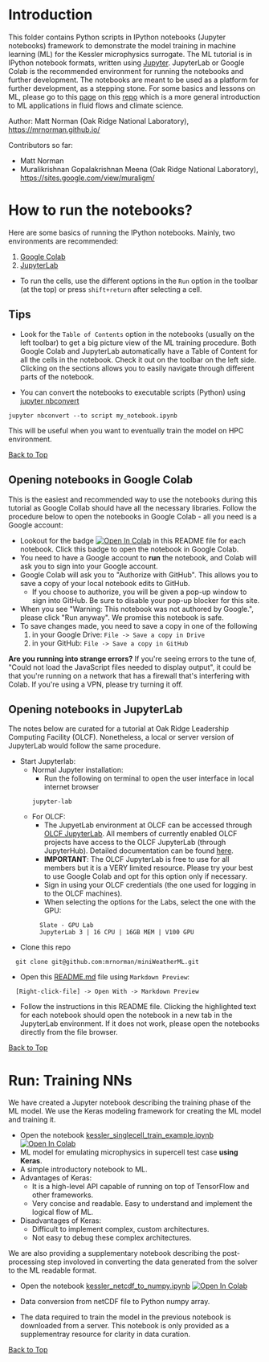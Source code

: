 # <a name="introduction"></a>Introduction

This folder contains Python scripts in IPython notebooks (Jupyter notebooks) framework to demonstrate the model training in machine learning (ML) for the Kessler microphysics surrogate. The ML tutorial is in IPython notebook formats, written using [Jupyter](https://jupyter.org/). JupyterLab or Google Colab is the recommended environment for running the notebooks and further development. The notebooks are meant to be used as a platform for further development, as a stepping stone. For some basics and lessons on ML, please go to this [page](https://github.com/muralikrishnangm/tutorial-ai4science-fluidflow/wiki/ML-lessons-courses-for-beginners) on this [repo](https://github.com/muralikrishnangm/tutorial-ai4science-fluidflow) which is a more general introduction to ML applications in fluid flows and climate science.
 

Author: Matt Norman (Oak Ridge National Laboratory), https://mrnorman.github.io/

Contributors so far:
* Matt Norman
* Muralikrishnan Gopalakrishnan Meena (Oak Ridge National Laboratory), https://sites.google.com/view/muraligm/

# How to run the notebooks?

Here are some basics of running the IPython notebooks. Mainly, two environments are recommended:

1. [Google Colab](https://colab.research.google.com/)
2. [JupyterLab](https://github.com/jupyterlab/jupyterlab)

* To run the cells, use the different options in the `Run` option in the toolbar (at the top) or press `shift+return` after selecting a cell.

## Tips
* Look for the `Table of Contents` option in the notebooks (usually on the left toolbar) to get a big picture view of the ML training procedure. Both Google Colab and JupyterLab automatically have a Table of Content for all the cells in the notebook. Check it out on the toolbar on the left side. Clicking on the sections allows you to easily navigate through different parts of the notebook.

* You can convert the notebooks to executable scripts (Python) using [jupyter nbconvert](https://nbconvert.readthedocs.io/en/latest/usage.html#executable-script)
```
jupyter nbconvert --to script my_notebook.ipynb
```
This will be useful when you want to eventually train the model on HPC environment.

[Back to Top](#introduction)

## Opening notebooks in Google Colab

This is the easiest and recommended way to use the notebooks during this tutorial as Google Collab should have all the necessary libraries. Follow the procedure below to open the notebooks in Google Colab - all you need is a Google account:

* Lookout for the badge [![Open In Colab](https://colab.research.google.com/assets/colab-badge.svg)](https://colab.research.google.com/github/muralikrishnangm/tutorial-ai4science-fluidflow/blob/main/HelloWorld.ipynb) in this README file for each notebook. Click this badge to open the notebook in Google Colab.
* You need to have a Google account to **run** the notebook, and Colab will ask you to sign into your Google account.
* Google Colab will ask you to "Authorize with GitHub". This allows you to save a copy of your local notebook edits to GitHub.
  - If you choose to authorize, you will be given a pop-up window to sign into GitHub. Be sure to disable your pop-up blocker for this site.
* When you see "Warning: This notebook was not authored by Google.", please click "Run anyway". We promise this notebook is safe.
* To save changes made, you need to save a copy in one of the following
  1. in your Google Drive: `File -> Save a copy in Drive`
  2. in your GitHub: `File -> Save a copy in GitHub`

**Are you running into strange errors?** If you're seeing errors to the tune of, "Could not load the JavaScript files needed to display output", it could be that you're running on a network that has a firewall that's interfering with Colab. If you're using a VPN, please try turning it off. 

## Opening notebooks in JupyterLab

The notes below are curated for a tutorial at Oak Ridge Leadership Computing Facility (OLCF). Nonetheless, a local or server version of JupyterLab would follow the same procedure.

* Start Jupyterlab:
    * Normal Jupyter installation: 
        * Run the following on terminal to open the user interface in local internet browser
        ```
        jupyter-lab
        ```
    * For OLCF: 
        * The JupyetLab environment at OLCF can be accessed through [OLCF JupyterLab](https://jupyter.olcf.ornl.gov/). All members of currently enabled OLCF projects have access to the OLCF JupyterLab (through JupyterHub). Detailed documentation can be found [here](https://docs.olcf.ornl.gov/services_and_applications/jupyter/overview.html#jupyter-at-olcf).
        * **IMPORTANT**: The OLCF JupyterLab is free to use for all members but it is a VERY limited resource. Please try your best to use Google Colab and opt for this option only if necessary.
        * Sign in using your OLCF credentials (the one used for logging in to the OLCF machines).
        * When selecting the options for the Labs, select the one with the GPU:
        ```
          Slate - GPU Lab
          JupyterLab 3 | 16 CPU | 16GB MEM | V100 GPU
        ```
* Clone this repo
```
  git clone git@github.com:mrnorman/miniWeatherML.git
```
* Open this [README.md](README.md) file using `Markdown Preview`:
```
  [Right-click-file] -> Open With -> Markdown Preview
```
* Follow the instructions in this README file. Clicking the highlighted text for each notebook should open the notebook in a new tab in the JupyterLab environment. If it does not work, please open the notebooks directly from the file browser.

[Back to Top](#introduction)

# Run: Training NNs

We have created a Jupyter notebook describing the training phase of the ML model. We use the Keras modeling framework for creating the ML model and training it.

* Open the notebook [kessler_singlecell_train_example.ipynb](kessler_singlecell_train_example.ipynb)  [![Open In Colab](https://colab.research.google.com/assets/colab-badge.svg)](https://colab.research.google.com/github/mrnorman/miniWeatherML/blob/main/experiments/supercell_kessler_surrogate/jupyter_notebooks/kessler_singlecell_train_example.ipynb)
* ML model for emulating microphysics in supercell test case **using Keras**.
* A simple introductory notebook to ML.
* Advantages of Keras: 
    - It is a high-level API capable of running on top of TensorFlow and other frameworks.
    - Very concise and readable. Easy to understand and implement the logical flow of ML.
* Disadvantages of Keras:
    - Difficult to implement complex, custom architectures.
    - Not easy to debug these complex architectures.

We are also providing a supplementary notebook describing the post-processing step involoved in converting the data generated from the solver to the ML readable format.

* Open the notebook [kessler_netcdf_to_numpy.ipynb](kessler_netcdf_to_numpy.ipynb)  [![Open In Colab](https://colab.research.google.com/assets/colab-badge.svg)](https://colab.research.google.com/github/mrnorman/miniWeatherML/blob/main/experiments/supercell_kessler_surrogate/jupyter_notebooks/kessler_netcdf_to_numpy.ipynb)

* Data conversion from netCDF file to Python numpy array.
* The data required to train the model in the previous notebook is downloaded from a server. This notebook is only provided as a supplementray resource for clarity in data curation.

[Back to Top](#introduction)

